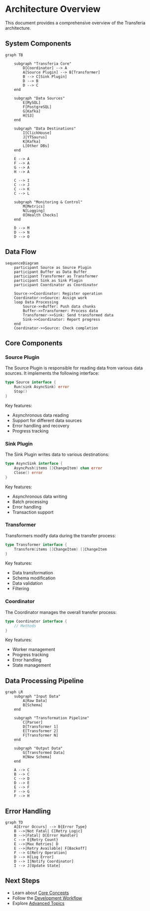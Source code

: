 # Architecture Overview

This document provides a comprehensive overview of the Transferia architecture.

## System Components

```mermaid
graph TB

    subgraph "Transferia Core"
        D[Coordinator] --> A
        A[Source Plugin] --> B[Transformer]
        B --> C[Sink Plugin]
        D --> B
        D --> C
    end

    subgraph "Data Sources"
        E[MySQL]
        F[PostgreSQL]
        G[Kafka]
        H[S3]
    end

    subgraph "Data Destinations"
        I[ClickHouse]
        J[YTSaurus]
        K[Kafka]
        L[Other DBs]
    end

    E --> A
    F --> A
    G --> A
    H --> A

    C --> I
    C --> J
    C --> K
    C --> L

    subgraph "Monitoring & Control"
        M[Metrics]
        N[Logging]
        O[Health Checks]
    end

    D --> M
    D --> N
    D --> O
```

## Data Flow

```mermaid
sequenceDiagram
    participant Source as Source Plugin
    participant Buffer as Data Buffer
    participant Transformer as Transformer
    participant Sink as Sink Plugin
    participant Coordinator as Coordinator

    Source->>Coordinator: Register operation
    Coordinator->>Source: Assign work
    loop Data Processing
        Source->>Buffer: Push data chunks
        Buffer->>Transformer: Process data
        Transformer->>Sink: Send transformed data
        Sink->>Coordinator: Report progress
    end
    Coordinator->>Source: Check completion
```

## Core Components

### Source Plugin

The Source Plugin is responsible for reading data from various data sources. It implements the following interface:

```go
type Source interface {
    Run(sink AsyncSink) error
    Stop()
}
```

Key features:
- Asynchronous data reading
- Support for different data sources
- Error handling and recovery
- Progress tracking

### Sink Plugin

The Sink Plugin writes data to various destinations:

```go
type AsyncSink interface {
    AsyncPush(items []ChangeItem) chan error
    Close() error
}
```

Key features:
- Asynchronous data writing
- Batch processing
- Error handling
- Transaction support

### Transformer

Transformers modify data during the transfer process:

```go
type Transformer interface {
    Transform(items []ChangeItem) []ChangeItem
}
```

Key features:
- Data transformation
- Schema modification
- Data validation
- Filtering

### Coordinator

The Coordinator manages the overall transfer process:

```go
type Coordinator interface {
    // Methods
}
```

Key features:
- Worker management
- Progress tracking
- Error handling
- State management

## Data Processing Pipeline

```mermaid
graph LR
    subgraph "Input Data"
        A[Raw Data]
        B[Schema]
    end

    subgraph "Transformation Pipeline"
        C[Parser]
        D[Transformer 1]
        E[Transformer 2]
        F[Transformer N]
    end

    subgraph "Output Data"
        G[Transformed Data]
        H[New Schema]
    end

    A --> C
    B --> C
    C --> D
    D --> E
    E --> F
    F --> G
    F --> H
```

## Error Handling

```mermaid
graph TD
    A[Error Occurs] --> B{Error Type}
    B -->|Not Fatal| C[Retry Logic]
    B -->|Fatal| D[Error Handler]
    C --> E{Retry Count}
    E -->|Max Retries| D
    E -->|Retry Available| F[Backoff]
    F --> G[Retry Operation]
    D --> H[Log Error]
    D --> I[Notify Coordinator]
    I --> J[Update State]
```

## Next Steps

- Learn about [Core Concepts](./core-concepts.md)
- Follow the [Development Workflow](./development.md)
- Explore [Advanced Topics](./advanced.md) 
